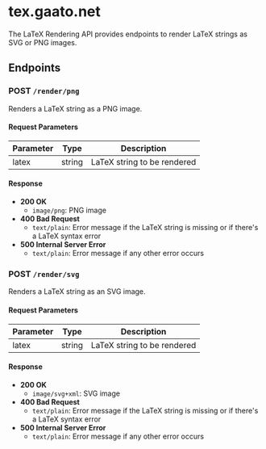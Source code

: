 # tex.gaato.net

The LaTeX Rendering API provides endpoints to render LaTeX strings as SVG or PNG images.

## Endpoints

### POST `/render/png`

Renders a LaTeX string as a PNG image.

#### Request Parameters

| Parameter | Type   | Description                   |
|-----------|--------|-------------------------------|
| latex     | string | LaTeX string to be rendered   |

#### Response

- **200 OK**
  - `image/png`: PNG image
- **400 Bad Request**
  - `text/plain`: Error message if the LaTeX string is missing or if there's a LaTeX syntax error
- **500 Internal Server Error**
  - `text/plain`: Error message if any other error occurs

### POST `/render/svg`

Renders a LaTeX string as an SVG image.

#### Request Parameters

| Parameter | Type   | Description                   |
|-----------|--------|-------------------------------|
| latex     | string | LaTeX string to be rendered   |

#### Response

- **200 OK**
  - `image/svg+xml`: SVG image
- **400 Bad Request**
  - `text/plain`: Error message if the LaTeX string is missing or if there's a LaTeX syntax error
- **500 Internal Server Error**
  - `text/plain`: Error message if any other error occurs
